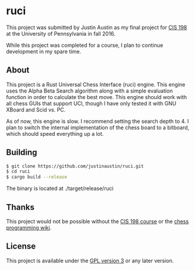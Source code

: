 # ruci
This project was submitted by Justin Austin as my final project for [CIS 198](//cis198-2016f.github.io) at the University of Pennsylvania in fall 2016.

While this project was completed for a course, I plan to continue development in my spare time. 

## About
This project is a Rust Universal Chess Interface (ruci) engine. This engine uses the Alpha Beta Search algorithm along with a simple evaluation function in order to calculate the best move. This engine should work with all chess GUIs that support UCI, though I have only tested it with GNU XBoard and Scid vs. PC. 

As of now, this engine is slow. I recommend setting the search depth to 4. I plan to switch the internal implementation of the chess board to a bitboard, which should speed everything up a lot.

## Building
```sh
$ git clone https://github.com/justinaustin/ruci.git
$ cd ruci
$ cargo build --release
```
The binary is located at ./target/release/ruci

## Thanks
This project would not be possible without the [CIS 198 course](//cis198-2016f.github.io) or the [chess programming wiki](//chessprogramming.wikispaces.com). 

## License
This project is available under the [GPL version 3](//github.com/justinaustin/ruci/blob/master/LICENSE) or any later version.
